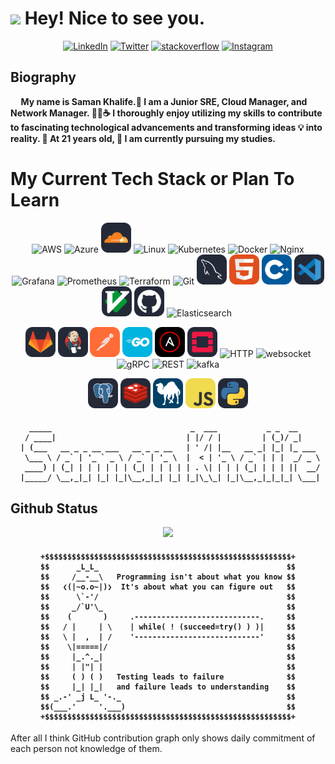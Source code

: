 <h1><img src="https://emojis.slackmojis.com/emojis/images/1531849430/4246/blob-sunglasses.gif?1531849430" width="45"/> Hey! Nice to see you.</h1>


<div align="center">
<a href="https://www.linkedin.com/in/saman-khalife/" target="_blank"><img alt="LinkedIn" src="https://img.shields.io/badge/linkedin-29146b?&style=for-the-badge&logo=linkedin&logoColor=white" /></a>  <a href="https://twitter.com/Saman_kh4" target="_blank"><img alt="Twitter" src="https://img.shields.io/badge/twitter-%231DA1F2.svg?&style=for-the-badge&logo=twitter&logoColor=white" /></a>  
 <a href="https://stackoverflow.com/users/16749263/saman-kh" target="_blank"><img alt="stackoverflow" src="https://img.shields.io/badge/stackoverflow-ff9900?&style=for-the-badge&logo=stackoverflow&logoColor=white" /></a> <a href="https://www.instagram.com/saman.kh4/" target="_blank"><img alt="Instagram" src="https://img.shields.io/badge/Instargam-e33811?&style=for-the-badge&logo=instagram&logoColor=white" /></a>
</div>

## Biography

<b>
&nbsp;&nbsp;&nbsp;&nbsp; My name is Saman Khalife.👋 I am a Junior SRE, Cloud Manager, and Network Manager. 🧑‍💻☕ I thoroughly enjoy utilizing my skills to contribute to fascinating technological advancements and transforming ideas 💡 into reality. 📖 At 21 years old, 👦 I am currently pursuing my studies.
</b> 



# My Current Tech Stack or Plan To Learn
<p align="center">
  <a>
   <img src="https://user-images.githubusercontent.com/25181517/183896132-54262f2e-6d98-41e3-8888-e40ab5a17326.png" width="48" title="AWS"> 
   <img src="https://user-images.githubusercontent.com/25181517/183911544-95ad6ba7-09bf-4040-ac44-0adafedb9616.png" width="48" title="Azure"> 
   <img src="https://github.com/tandpfun/skill-icons/blob/main/icons/Cloudflare-Dark.svg" width="48" title="Cloudflare">    
   <img src="https://github.com/marwin1991/profile-technology-icons/assets/76662862/2481dc48-be6b-4ebb-9e8c-3b957efe69fa" width="48" title="Linux"> 
   <img src="https://user-images.githubusercontent.com/25181517/182534006-037f08b5-8e7b-4e5f-96b6-5d2a5558fa85.png" width="48" title="Kubernetes">
   <img src="https://user-images.githubusercontent.com/25181517/117207330-263ba280-adf4-11eb-9b97-0ac5b40bc3be.png" width="48" title="Docker"> 
   <img src="https://user-images.githubusercontent.com/25181517/183345125-9a7cd2e6-6ad6-436f-8490-44c903bef84c.png" width="48" title="Nginx"> 
   <img src="https://user-images.githubusercontent.com/25181517/182534075-4962068b-4407-46c2-ac67-ddcb86af30cc.png" width="48" title="Grafana">    
   <img src="https://user-images.githubusercontent.com/25181517/182534182-c510199a-7a4d-4084-96e3-e3db2251bbce.png" width="48" title="Prometheus">    
   <img src="https://user-images.githubusercontent.com/25181517/183345121-36788a6e-5462-424a-be67-af1ebeda79a2.png" width="48" title="Terraform"> 
   <img src="https://user-images.githubusercontent.com/25181517/192108372-f71d70ac-7ae6-4c0d-8395-51d8870c2ef0.png" width="48" title="Git">
   <img src="https://github.com/tandpfun/skill-icons/blob/main/icons/MySQL-Dark.svg" width="48" title="MySQL">  
   <img src="https://github.com/tandpfun/skill-icons/blob/main/icons/HTML.svg" width="48" title="HTML">    
   <img src="https://github.com/tandpfun/skill-icons/blob/main/icons/CPP.svg" width="48"  title="C++">  
   <img src="https://github.com/tandpfun/skill-icons/blob/main/icons/VSCode-Dark.svg" width="48" title="Vscode"> 
   <img src="https://github.com/tandpfun/skill-icons/blob/main/icons/VIM-Dark.svg" width="48" title="Vim">
   <img src="https://github.com/tandpfun/skill-icons/blob/main/icons/Github-Dark.svg" width="48" title="Github">   
   <img src="https://user-images.githubusercontent.com/25181517/183569191-f32cdf03-673f-4ae3-809b-3a8b376bb8a2.png" width="48" title="Elasticsearch"> 
   <img src="" width="48" title="">
 </a>
</p>


<p align="center">
  <a>   
   <img src="https://github.com/tandpfun/skill-icons/blob/main/icons/GitLab-Dark.svg" width="48" title="GitLab">  
   <img src="https://github.com/tandpfun/skill-icons/blob/main/icons/Jenkins-Dark.svg" width="48" title="Jenkins">
   <img src="https://github.com/tandpfun/skill-icons/blob/main/icons/Postman.svg" width="48" title="Postman">
   <img src="https://github.com/tandpfun/skill-icons/blob/main/icons/GoLang.svg" width="48" title="GoLang">   
   <img src="https://github.com/tandpfun/skill-icons/blob/main/icons/Ansible.svg" width="48" title="ansible">
   <img src="https://github.com/tandpfun/skill-icons/blob/main/icons/OpenStack-Dark.svg" width="48" title="OpenStack">
   <img src="https://user-images.githubusercontent.com/25181517/192107854-765620d7-f909-4953-a6da-36e1ef69eea6.png" width="48" title="HTTP">
   <img src="https://user-images.githubusercontent.com/25181517/187070862-03888f18-2e63-4332-95fb-3ba4f2708e59.png" width="48" title="websocket	">
   <img src="https://user-images.githubusercontent.com/25181517/192107855-e669c777-9172-49c5-b7e0-404e29df0fee.png" width="48" title="gRPC">  
   <img src="https://user-images.githubusercontent.com/25181517/192107858-fe19f043-c502-4009-8c47-476fc89718ad.png" width="48" title="REST">
   <img src="https://user-images.githubusercontent.com/25181517/192107004-2d2fff80-d207-4916-8a3e-130fee5ee495.png" width="48" title="kafka">
  </a>
</p>


<p align="center">
  <a> 
   <img src="https://github.com/tandpfun/skill-icons/blob/main/icons/PostgreSQL-Dark.svg" width="48" title="PostgreSQL">  
   <img src="https://github.com/tandpfun/skill-icons/blob/main/icons/Redis-Dark.svg" width="48" title="Redis">  
   <img src="https://github.com/tandpfun/skill-icons/blob/main/icons/Perl.svg" width="48" title="Perl">   
   <img src="https://github.com/tandpfun/skill-icons/blob/main/icons/JavaScript.svg" width="48"  title="Javascript">   
   <img src="https://github.com/tandpfun/skill-icons/blob/main/icons/Python-Dark.svg" width="48" title="Python">  
  </a>
</p>


<h4 align="center">

```
   _____                               _  ___           _ _  __     
  / ____|                             | |/ / |         | (_)/ _|    
 | (___   __ _ _ __ ___   __ _ _ __   | ' /| |__   __ _| |_| |_ ___ 
  \___ \ / _` | '_ ` _ \ / _` | '_ \  |  < | '_ \ / _` | | |  _/ _ \
  ____) | (_| | | | | | | (_| | | | | | . \| | | | (_| | | | ||  __/
 |_____/ \__,_|_| |_| |_|\__,_|_| |_| |_|\_\_| |_|\__,_|_|_|_| \___|

```

</h4>




## Github Status

<div align="center">
    <a href="https://github.com/SamanKhalife" title="Go to Source">
      <img width=400 src="https://github-readme-stats.vercel.app/api?username=SamanKhalife&show_icons=true&theme=dark&hide_border=true" />
    </a>
</div>




<h4 align="center">

 ```
+$$$$$$$$$$$$$$$$$$$$$$$$$$$$$$$$$$$$$$$$$$$$$$$$$$$$$$$+
$$      _L_L_                                          $$
$$     /__-__\   Programming isn't about what you know $$
$$   ❮(|~o.o~|)❯  It's about what you can figure out   $$
$$      \`-'/                                          $$
$$     _/`U'\_                                         $$
$$    (       )     .----------------------------.     $$
$$   / |     | \    | while( ! (succeed=try() ) )|     $$
$$   \ |  ,  | /    '----------------------------'     $$
$$    \|=====|/                                        $$
$$     |_.^._|                                         $$
$$     | |"| |                                         $$
$$     ( ) ( )   Testing leads to failure              $$
$$     |_| |_|   and failure leads to understanding    $$
$$ _.-' _j L_ '-._                                     $$
$$(___.'     '.___)                                    $$
+$$$$$$$$$$$$$$$$$$$$$$$$$$$$$$$$$$$$$$$$$$$$$$$$$$$$$$$+

```
</h4>

After all I think GitHub contribution graph only shows daily commitment of each person not knowledge of them.
